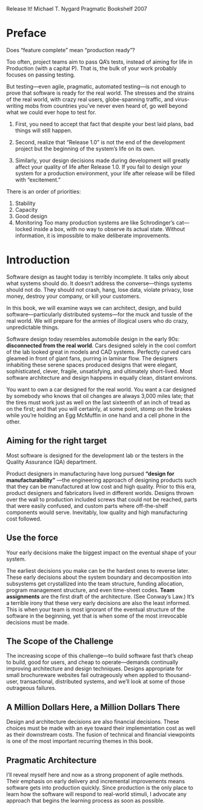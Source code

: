 Release It!
Michael T. Nygard
Pragmatic Bookshelf
2007

# Preface

Does “feature complete” mean “production ready”?

Too often, project teams aim to pass QA’s tests, instead of aiming for life in Production (with a capital P). That is, the bulk of your work probably focuses on passing testing.

But testing—even agile, pragmatic, automated testing—is not enough to prove that software is ready for the real world. The stresses and the strains of the real world, with crazy real users, globe-spanning traffic, and virus-writing mobs from countries you’ve never even heard of, go well beyond what we could ever hope to test for.

1. First, you need to accept that fact that despite your best laid plans, bad things will still happen.

2. Second, realize that “Release 1.0” is not the end of the development project but the beginning of the system’s life on its own.

3. Similarly, your design decisions made during development will greatly affect your quality of life after Release 1.0. If you fail to design your system for a production environment, your life after release will be filled with “excitement.”

There is an order of priorities:

1. Stability
2. Capacity
3. Good design
4. Monitoring
   Too many production systems are like Schrodinger’s cat—locked inside a box,  with no way to observe its actual state. Without information, it is impossible to make deliberate improvements.


# Introduction

Software design as taught today is terribly incomplete. It talks only about what systems should do. It doesn’t address the converse—things systems should not do. They should not crash, hang, lose data, violate privacy, lose money, destroy your company, or kill your customers.

In this book, we will examine ways we can architect, design, and build software—particularly distributed systems—for the muck and tussle of the real world. We will prepare for the armies of illogical users who do crazy, unpredictable things.

Software design today resembles automobile design in the early 90s: **disconnected from the real world**. Cars designed solely in the cool comfort of the lab looked great in models and CAD systems. Perfectly curved cars gleamed in front of giant fans, purring in laminar flow. The designers inhabiting these serene spaces produced designs that were elegant, sophisticated, clever, fragile, unsatisfying, and ultimately short-lived. Most software architecture and design happens in equally clean, distant environs.

You want to own a car designed for the real world. You want a car designed by somebody who knows that oil changes are always 3,000 miles late; that the tires must work just as well on the last sixteenth of an inch of tread as on the first; and that you will certainly, at some point, stomp on the brakes while you’re holding an Egg McMuffin in one hand and a cell phone in the other.


## Aiming for the right target

Most software is designed for the development lab or the testers in the Quality Assurance (QA) department.

Product designers in manufacturing have long pursued **“design for manufacturability”** —the engineering approach of designing products such that they can be manufactured at low cost and high quality. Prior to this era, product designers and fabricators lived in different worlds. Designs thrown over the wall to production included screws that could not be reached, parts that were easily confused, and custom parts where off-the-shelf components would serve. Inevitably, low quality and high manufacturing cost followed.


## Use the force

Your early decisions make the biggest impact on the eventual shape of your system.

The earliest decisions you make can be the hardest ones to reverse later. These early decisions about the system boundary and decomposition into subsystems get crystallized into the team structure, funding allocation, program management structure, and even time-sheet codes. **Team assignments** are the first draft of the architecture. (See ​Conway’s Law​.) It’s a terrible irony that these very early decisions are also the least informed. This is when your team is most ignorant of the eventual structure of the software in the beginning, yet that is when some of the most irrevocable decisions must be made.


## The Scope of the Challenge

The increasing scope of this challenge—to build software fast that’s cheap to build, good for users, and cheap to operate—demands continually improving architecture and design techniques. Designs appropriate for small brochureware websites fail outrageously when applied to thousand-user, transactional, distributed systems, and we’ll look at some of those outrageous failures.


## A Million Dollars Here, a Million Dollars There

Design and architecture decisions are also financial decisions. These choices must be made with an eye toward their implementation cost as well as their downstream costs. The fusion of technical and financial viewpoints is one of the most important recurring themes in this book.


## Pragmatic Architecture

I’ll reveal myself here and now as a strong proponent of agile methods. Their emphasis on early delivery and incremental improvements means software gets into production quickly. Since production is the only place to learn how the software will respond to real-world stimuli, I advocate any approach that begins the learning process as soon as possible.


